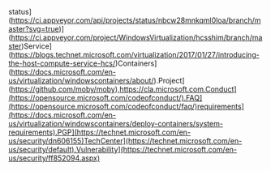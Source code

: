 status](https://ci.appveyor.com/api/projects/status/nbcw28mnkqml0loa/branch/master?svg=true)](https://ci.appveyor.com/project/WindowsVirtualization/hcsshim/branch/master)Service](https://blogs.technet.microsoft.com/virtualization/2017/01/27/introducing-the-host-compute-service-hcs/)Containers](https://docs.microsoft.com/en-us/virtualization/windowscontainers/about/).Project](https://github.com/moby/moby),https://cla.microsoft.com.Conduct](https://opensource.microsoft.com/codeofconduct/).FAQ](https://opensource.microsoft.com/codeofconduct/faq/)requirements](https://docs.microsoft.com/en-us/virtualization/windowscontainers/deploy-containers/system-requirements).PGP](https://technet.microsoft.com/en-us/security/dn606155)TechCenter](https://technet.microsoft.com/en-us/security/default).Vulnerability](https://technet.microsoft.com/en-us/security/ff852094.aspx)
